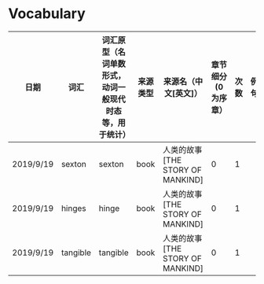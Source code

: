 # Vocabulary

| 日期      | 词汇     | 词汇原型（名词单数形式，动词一般现代时态等，用于统计） | 来源类型 | 来源名（中文[英文]）             | 章节细分(0为序章） | 次数 | 例句 | 词伙              |
| --------- | -------- | ------------------------------------------------------ | -------- | -------------------------------- | ------------------ | ---- | ---- | ----------------- |
| 2019/9/19 | sexton   | sexton                                                 | book     | 人类的故事[THE STORY OF MANKIND] | 0                  | 1    |      |                   |
| 2019/9/19 | hinges   | hinge                                                  | book     | 人类的故事[THE STORY OF MANKIND] | 0                  | 1    |      |                   |
| 2019/9/19 | tangible | tangible                                               | book     | 人类的故事[THE STORY OF MANKIND] | 0                  | 1    |      | tangible darkness |